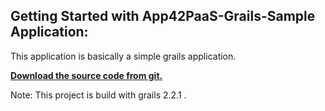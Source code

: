 Getting Started with App42PaaS-Grails-Sample Application:
---------------------------------------------------------

This application is basically a simple grails application.

<b>[Download the source code from git.](https://github.com/shephertz/App42PaaS-Grails-Sample/archive/master.zip)</b>

Note: This project is build with grails 2.2.1 .

